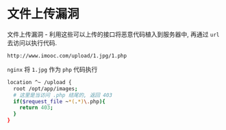 # 文件上传漏洞

文件上传漏洞 - 利用这些可以上传的接口将恶意代码植入到服务器中, 再通过 `url` 去访问以执行代码.

`http://www.imooc.com/upload/1.jpg/1.php`

`nginx` 将 `1.jpg` 作为 `php` 代码执行

```bash
location ^~ /upload {
  root /opt/app/images;
  # 这里是当访问 .php 结尾的, 返回 403
  if($request_file ~*(.*)\.php){
    return 403;
  }
}
```